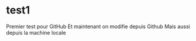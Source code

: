 # test1
Premier test pour GitHub
Et maintenant on modifie depuis Github
Mais aussi depuis la machine locale
